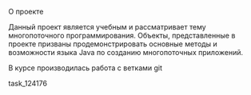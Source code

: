 О проекте

Данный проект является учебным и рассматривает тему многопоточного программирования. 
Объекты, представленные в проекте призваны продемонстрировать основные методы и возможности 
языка Java по созданию многопоточных приложений.

В курсе производилась работа с ветками git

task_124176